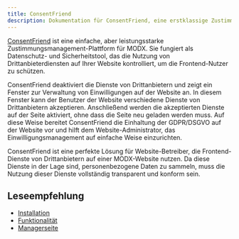 ```yaml
---
title: ConsentFriend
description: Dokumentation für ConsentFriend, eine erstklassige Zustimmungsmanagement-Plattform für MODX von Treehill Studio.
---
```


[ConsentFriend](https://modmore.com/consentfriend/) ist eine einfache, aber
leistungsstarke Zustimmungsmanagement-Plattform für MODX. Sie fungiert als
Datenschutz- und Sicherheitstool, das die Nutzung von Drittanbieterdiensten auf
Ihrer Website kontrolliert, um die Frontend-Nutzer zu schützen.

ConsentFriend deaktiviert die Dienste von Drittanbietern und zeigt ein Fenster
zur Verwaltung von Einwilligungen auf der Website an. In diesem Fenster kann der
Benutzer der Website verschiedene Dienste von Drittanbietern akzeptieren.
Anschließend werden die akzeptierten Dienste auf der Seite aktiviert, ohne dass
die Seite neu geladen werden muss. Auf diese Weise bereitet ConsentFriend die
Einhaltung der GDPR/DSGVO auf der Website vor und hilft dem
Website-Administrator, das Einwilligungsmanagement auf einfache Weise
einzurichten.

ConsentFriend ist eine perfekte Lösung für Website-Betreiber, die
Frontend-Dienste von Drittanbietern auf einer MODX-Website nutzen. Da diese
Dienste in der Lage sind, personenbezogene Daten zu sammeln, muss die Nutzung
dieser Dienste vollständig transparent und konform sein.

## Leseempfehlung

- [Installation](01_Installation.md)
- [Funktionalität](02_Functionality/01_Introduction.md)
- [Managerseite](03_Custom_Manager_Page/index.md)
<!-- - [FAQ](09_FAQ.md) -->

